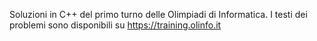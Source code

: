 Soluzioni in C++ del primo turno delle Olimpiadi di Informatica.
I testi dei problemi sono disponibili su https://training.olinfo.it
